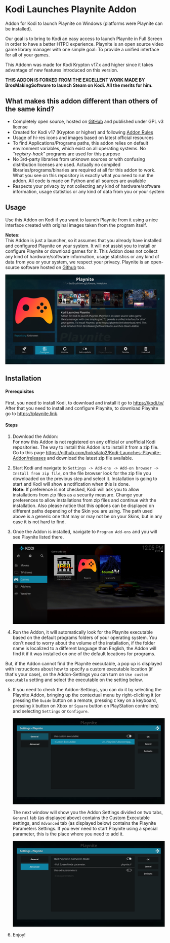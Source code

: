 # Kodi Launches Playnite Addon
Addon for Kodi to launch Playnite on Windows (platforms were Playnite can be installed).

Our goal is to bring to Kodi an easy access to launch Playnite in Full Screen in order to have a better HTPC experience. Playnite is an open source video game library manager with one simple goal: To provide a unified interface for all of your games.

This Addonn was made for Kodi Krypton v17.x and higher since it takes advantage of new features introduced on this version.

**THIS ADDON IS FORKED FROM THE EXCELLENT WORK MADE BY BrosMakingSoftware to launch Steam on Kodi. All the merits for him.**

## What makes this addon different than others of the same kind?
- Completely open source, hosted on [GitHub](https://github.com/hoksilato2/Kodi-Launches-Steam-Addon/blob/master/README.md#kodi-launches-steam-addon) and published under GPL v3 license
- Created for Kodi v17 (Krypton or higher) and following  [Addon Rules](http://kodi.wiki/view/Add-on_rules)
- Usage of hi-res icons and images based on latest official resources
- To find Applications/Programs paths, this addon relies on default environment variables, which exist on all operating systems. No _"registry-hack"_ programs are used for this purpose
- No 3rd-party libraries from unknown sources or with confusing distribution licenses are used. Actually no compiled libraries/programs/binaries are required at all for this addon to work. What you see on this repository is exactly what you need to run the addon. All code is made on Python and all sources are available
- Respects your privacy by not collecting any kind of hardware/software information, usage statistics or any kind of data from you or your system

## Usage
Use this Addon on Kodi if you want to launch Playnite from it using a nice interface created with original images taken from the program itself.

**Notes:**  
This Addon is just a launcher, so it assumes that you already have installed and configured Playnite on your system. It will not assist you to install or configure Playnite or download games for it. This Addon does not collect any kind of hardware/software information, usage statistics or any kind of data from you or your system, we respect your privacy. Playnite is an open-source software hosted on [Github](https://github.com/JosefNemec/Playnite/wiki) too.


![Addon-Selected-Information.jpg](/script.kodi.launches.playnite/resources/addon-screenshots/Addon-Selected-Information.jpg)


## Installation

#### Prerequisites
First, you need to install Kodi, to download and install it go to https://kodi.tv/  
After that you need to install and configure Playnite, to download Playnite go to https://playnite.link.

#### Steps
1. Download the Addon:   
   For now this Addon is not registered on any official or unofficial Kodi repositories. The way to install this Addon is to install it from a zip file.  
   Go to this page https://github.com/hoksilato2/Kodi-Launches-Playnite-Addon/releases and download the latest zip file available.

2. Start Kodi and navigate to `Settings -> Add-ons -> Add-on browser -> Install from zip file`, on the file browser look for the zip file you downloaded on the previous step and select it. Installation is going to start and Kodi will show a notification when this is done.   
   **Note:** If preference is not checked, Kodi will ask you to allow installations from zip files as a security measure. Change your preferences to allow installations from zip files and continue with the installation. Also please notice that this options can be displayed on different paths depending of the Skin you are using. The path used above is a generic one that may or may not be on your Skins, but in any case it is not hard to find.

3. Once the Addon is installed, navigate to `Program Add-ons` and you will see Playnite listed there.   

   ![Addon-Selected.jpg](script.kodi.launches.playnite/resources/addon-screenshots/Addon-Selected.jpg)

4. Run the Addon, it will automatically look for the Playnite executable based on the default programs folders of your operating system. You don't need to worry about the volume of the installation, if the folder name is localized to a different language than English, the Addon will find it if it was installed on one of the default locations for programs.

  But, if the Addon cannot find the Playnite executable, a pop up is displayed with instructions about how to specify a custom executable location (if that's your case), on the Addon-Settings you can turn on `Use custom executable` setting and select the executable on the setting below.

5. If you need to check the Addon-Settings, you can do it by selecting the Playnite Addon, bringing up the contextual menu by right-clicking it (or pressing the `Guide` button on a remote, pressing `C` key on a keyboard, pressing `X` button on Xbox or `Square` button on PlayStation controllers) and selecting `Settings` or `Configure`.

   ![Addon-Settings.jpg](script.kodi.launches.playnite/resources/addon-screenshots/Addon-Settings-1.jpg)

   The next window will show you the Addon Settings divided on two tabs, `General` tab (as displayed above) contains the Custom Executable settings, and `Advanced` tab (as displayed below) contains the Playnite Parameters Settings. If you ever need to start Playnite using a special parameter, this is the place where you need to add it.

   ![Addon-Settings-Edit-Executable.jpg](script.kodi.launches.playnite/resources/addon-screenshots/Addon-Settings-2.jpg)

6. Enjoy!

